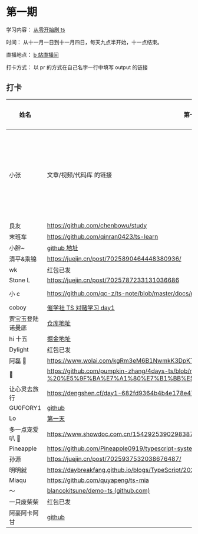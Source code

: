 # 第一期

学习内容： [从零开始刷 ts](https://www.typescriptlang.org/docs/handbook/intro.html)

时间： 从十一月一日到十一月四日，每天九点半开始，十一点结束。

直播地点： [b 站直播间](http://live.bilibili.com/21877310)

打卡方式： 以 pr 的方式在自己名字一行中填写 output 的链接

## 打卡

| 姓名             | 第一天                                                                                                                                                    | 第二天                                                    | 第三天                  |
| ---------------- | --------------------------------------------------------------------------------------------------------------------------------------------------------- | --------------------------------------------------------- | ----------------------- |
| 小张             | 文章/视频/代码库 的链接                                                                                                                                   | 文章/视频/代码库 的链接                                   | 文章/视频/代码库 的链接 |
| 良友             | https://github.com/chenbowu/study                                                                                                                         |                                                           |                         |
| 末班车           | https://github.com/qinran0423/ts-learn                                                                                                                    |                                                           |                         |
| 小胖~            | [github 地址](https://github.com/bigfatDone/tips/tree/master/typeScript/01)                                                                               |                                                           |                         |
| 清平&乘锦        | https://juejin.cn/post/7025890464448380936/                                                                                                               |                                                           |                         |
| wk               | 红包已发                                                                                                                                                  |                                                           |                         |
| Stone L          | https://juejin.cn/post/7025787233131036686                                                                                                                |                                                           |                         |
| 小 c             | https://github.com/qc-z/ts-note/blob/master/docs/note1.md                                                                                                 | https://github.com/qc-z/ts-note/blob/master/docs/note2.md |                         |
| coboy            | [催学社 TS 对赌学习 day1](https://github.com/amebyte/typescript-study/blob/main/%E5%82%AC%E5%AD%A6%E7%A4%BETS%E5%AF%B9%E8%B5%8C%E5%AD%A6%E4%B9%A0day1.md) |                                                           |                         |
| 贾宝玉登陆诺曼底 | [仓库地址](https://github.com/whylost/learn-typescript)                                                                                                   |                                                           |                         |
| hi 十五          | [掘金地址](https://juejin.cn/post/7025933995095359496)                                                                                                    |                                                           |                         |
| Dylight          | 红包已发                                                                                                                                                  |                                                           |                         |
| 阿磊 🤫          | https://www.wolai.com/kgRm3eM6B1NwmkK3DpKT5b?theme=dark                                                                                                   |                                                           |                         |
| 🎃               | https://github.com/pumpkin-zhang/4days-ts/blob/main/day01%20-%20%E5%9F%BA%E7%A1%80%E7%B1%BB%E5%9E%8B/day1.md                                              |                                                           |                         |
| 让心灵去旅行     | https://dengshen.cf/day1-682fd9364b4b4e178e476d2fccb81290                                                                                                 |                                                           |                         |
| GU0FORY1         | [github](https://github.com/GU0FORY1/Bet)                                                                                                                 |                                                           |                         |
| Lo               | [第一天](https://github.com/LoTwT/ts-study-in-four-days/blob/master/day01/day01.md)                                                                       |                                                           |                         |
| 多一点宠爱叭 🤗  | https://www.showdoc.com.cn/1542925390298387/7402822835305926 密码 183153                                                                                  |                                                           |                         |
| Pineapple        | https://github.com/Pineapple0919/typescript-systematic-learning/blob/main/docs/index.md                                                                   |                                                           |                         |
| 孙源             | https://juejin.cn/post/7025937532038676487/                                                                                                               |                                                           |                         |
| 明明就           | https://daybreakfang.github.io/blogs/TypeScript/2021/TypeScript%20%E5%88%9D%E6%8E%A2.html                                                                 |                                                           |                         |
| Miaqu            | https://github.com/quyapeng/ts-mia                                                                                                                        |                                                           |                         |
| ～               | [blancokitsune/demo-ts (github.com)](https://github.com/blancokitsune/demo-ts)                                                                            |                                                           |                         |
| 一只废柴柴       | 红包已发                                                                                                                                                  |                                                           |                         |
| 阿豪阿卡阿甘     | [github](https://github.com/yd160513/learn-ts)                                                                                                            |                                                           |                         |
